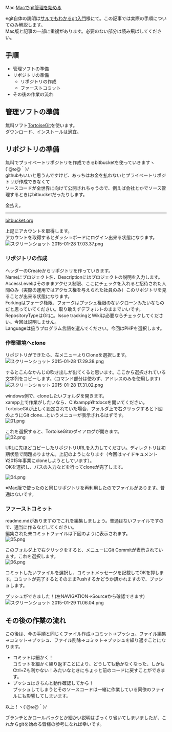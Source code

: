  
Mac:[Macでgit管理を始める](http://qiita.com/perpouh/items/5b8fd0c9ff05ac385a90)  
  
※git自体の説明は[サルでもわかるgit入門](http://www.backlog.jp/git-guide/)様にて。この記事では実際の手順についてのみ解説します。  
Mac版と記事の一部に重複があります。必要のない部分は読み飛ばしてください。  
  
## 手順  
 - 管理ソフトの準備  
 - リポジトリの準備  
	- リポジトリの作成  
 	- ファーストコミット  
 - その後の作業の流れ  
  
## 管理ソフトの準備  
無料ソフト[TortoiseGit](https://code.google.com/p/tortoisegit/)を使います。  
ダウンロード、インストールは適宜。  
  
## リポジトリの準備  
無料でプライベートリポジトリを作成できるbitbucketを使っていきますヽ(´@ω@｀)ﾉ  
githubもいいと思うんですけど、あっちはお金を払わないとプライベートリポジトリが作成できなくて  
ソースコードが全世界に向けて公開されちゃうので、例えば会社とかでソース管理するときはbitbucketだったりします。  
  
金払え。  
  
-----  
  
[bitbucket.org](https://bitbucket.org/)  
  
上記にアカウントを取得します。  
アカウントを取得するとダッシュボードにログイン出来る状態になります。  
![スクリーンショット 2015-01-28 17.03.37.png](/../.vuepress/public/assets/img/9216ace2-2458-3723-f79c-4ca2bdb8eb42.png "スクリーンショット 2015-01-28 17.03.37.png")  
  
  
### リポジトリの作成  
ヘッダーのCreateからリポジトリを作っていきます。  
Nameにプロジェクト名、Descriptionにはプロジェクトの説明を入力します。  
AccessLevelはそのままアクセス制限、ここにチェックを入れると招待された人間のみ（実際の運用ではアクセス権を与えられた社員のみ）このリポジトリを見ることが出来る状態になります。  
Forkingはフォーク権限、フォークはプッシュ権限のないクローンみたいなものだと思っていてください。取り敢えずデフォルトのままでいいです。  
RepositoryTypeはGitに。Issue trackingとWikiは必要ならチェックしてください。今回は説明しません。  
Languageは扱うプログラム言語を選んでください。今回はPHPを選択します。  
  
### 作業環境へclone  
  
リポジトリができたら、左メニューよりCloneを選択します。  
![スクリーンショット 2015-01-28 17.29.38.png](/../.vuepress/public/assets/img/82d7934b-e797-a832-3ee3-b5b65d5621b5.png "スクリーンショット 2015-01-28 17.29.38.png")  
  
  
するとこんなかんじの吹き出しが出てくると思います。ここから選択されている文字列をコピーします。(コマンド部分は使わず、アドレスのみを使用します)  
![スクリーンショット 2015-01-28 17.31.02.png](/../.vuepress/public/assets/img/b85ebb10-6259-d0b5-cc94-533ca718908b.png "スクリーンショット 2015-01-28 17.31.02.png")  
  
  
windows側で、cloneしたいフォルダを開きます。  
xampp上で作業がしたいなら、C:¥xampp¥htdocsを開いてください。  
TortoiseGitが正しく設定されていた場合、フォルダ上で右クリックすると下図のようにGit clone...というメニューが表示されるはずです。  
![01.png](/../.vuepress/public/assets/img/25919122-182e-5f2e-f02a-33411858366f.png "01.png")  
  
これを選択すると、TortoiseGitのダイアログが開きます。  
![02.png](/../.vuepress/public/assets/img/b5874779-ad6b-332a-e4a7-981bb751adc2.png "02.png")  
  
URLに先ほどコピーしたリポジトリURLを入力してください。ディレクトリは初期状態で問題ありません。上記のようになります（今回はマイドキュメント¥2015年事業にcloneしようとしています）。  
OKを選択し、パスの入力などを行ってcloneが完了します。  
  
![04.png](/../.vuepress/public/assets/img/c9377f59-ecc2-0f60-19d2-8509fc676f63.png "04.png")  
  
※Mac版で使ったのと同じリポジトリを再利用したのでファイルがあります。普通はないです。  
  
  
### ファーストコミット  
  
readme.mdがありますのでこれを編集しましょう。普通はないファイルですので、適当に作るなどしてください。  
編集された未コミットファイルは下図のように表示されます。  
![05.png](/../.vuepress/public/assets/img/66102308-a027-ace2-04e2-c9d503bc9c64.png "05.png")  
  
このフォルダ上で右クリックをすると、メニューにGit Commitが表示されています。これを選択します。  
![06.png](/../.vuepress/public/assets/img/e78788ed-b2a5-97cc-05a6-8f48569abbec.png "06.png")  
  
コミットしたいファイルを選択し、コミットメッセージを記載してOKを押します。コミットが完了するとそのままPushするかどうか訊かれますので、プッシュします。  
  
  
プッシュができました！(左NAVIGATION→Sourceから確認できます)  
![スクリーンショット 2015-01-29 11.06.04.png](/../.vuepress/public/assets/img/c284df82-62ca-dab3-c3da-e3af1b7271c1.png "スクリーンショット 2015-01-29 11.06.04.png")  
  
  
## その後の作業の流れ  
  
この後は、今の手順と同じくファイル作成→コミット→プッシュ、ファイル編集→コミット→プッシュ、ファイル削除→コミット→プッシュを繰り返すことになります。  
  
 - コミットは細かく！  
コミットを細かく繰り返すことにより、どうしても動かなくなった、しかもCtrl+Zも利かない！みたいなときにちょっと前のコードに戻すことができます。  
 - プッシュはきちんと動作確認してから！  
プッシュしてしまうとそのソースコードは一緒に作業している同僚のファイルにも影響してしまいます。  
  
以上！ヽ(´@ω@｀)ﾉ  
  
ブランチとかロールバックとか細かい説明はざっくり省いてしまいましたが、これからgitを始める皆様の参考になれば幸いです。  
